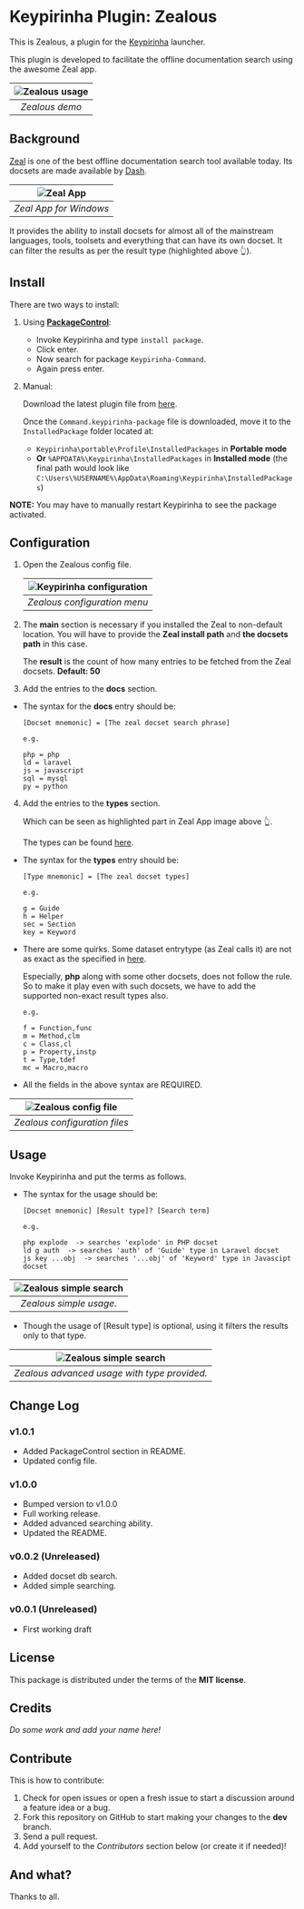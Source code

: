 # Keypirinha Plugin: Zealous

This is Zealous, a plugin for the
[Keypirinha](http://keypirinha.com) launcher.

This plugin is developed to facilitate the offline documentation search using the awesome Zeal app.

| ![Zealous usage](./imgs/demo.gif "Zealous usage") |
| :-: |
| *Zealous demo* |


## Background

[Zeal](https://zealdocs.org) is one of the best offline documentation search tool available today. Its docsets are made available by [Dash](https://kapeli.com).

| ![Zeal App](./imgs/zeal_app.png "Zeal App") |
| :-: |
| *Zeal App for Windows* |

It provides the ability to install docsets for almost all of the mainstream languages, tools, toolsets and everything that can have its own docset. It can filter the results as per the result type (highlighted above 👆).

## Install

There are two ways to install:

1. Using **[PackageControl](https://github.com/ueffel/Keypirinha-PackageControl)**:

    - Invoke Keypirinha and type `install package`.
    - Click enter.
    - Now search for package `Keypirinha-Command`.
    - Again press enter.

2. Manual:

    Download the latest plugin file from [here](https://github.com/bantya/Keypirinha-Zealous/releases/latest).

    Once the `Command.keypirinha-package` file is downloaded, move it to the `InstalledPackage` folder located at:

    - `Keypirinha\portable\Profile\InstalledPackages` in **Portable mode**
    - **Or** `%APPDATA%\Keypirinha\InstalledPackages` in **Installed mode** (the
    final path would look like
    `C:\Users\%USERNAME%\AppData\Roaming\Keypirinha\InstalledPackages`)

**NOTE:** You may have to manually restart Keypirinha to see the package activated.


## Configuration

1. Open the Zealous config file.

    | ![Keypirinha configuration](./imgs/config.png "Keypirinha configuration") |
    | :-: |
    | *Zealous configuration menu* |

2. The **main** section is necessary if you installed the Zeal to non-default location. You will have to provide the **Zeal install path** and **the docsets path** in this case.

    The **result** is the count of how many entries to be fetched from the Zeal docsets. **Default: 50**

3. Add the entries to the **docs** section.

- The syntax for the **docs** entry should be:

    ```
    [Docset mnemonic] = [The zeal docset search phrase]

    e.g.

    php = php
    ld = laravel
    js = javascript
    sql = mysql
    py = python
    ```

4. Add the entries to the **types** section.

    Which can be seen as highlighted part in Zeal App image above 👆.

    The types can be found [here](https://kapeli.com/docsets#supportedentrytypes).

- The syntax for the **types** entry should be:

    ```
    [Type mnemonic] = [The zeal docset types]

    e.g.

    g = Guide
    h = Helper
    sec = Section
    key = Keyword
    ```

- There are some quirks. Some dataset entrytype (as Zeal calls it) are not as exact as the specified in [here](https://kapeli.com/docsets#supportedentrytypes).

    Especially, **php** along with some other docsets, does not follow the rule. So to make it play even with such docsets, we have to add the supported non-exact result types also.

    ```
    e.g.

    f = Function,func
    m = Method,clm
    c = Class,cl
    p = Property,instp
    t = Type,tdef
    mc = Macro,macro
    ```

- All the fields in the above syntax are REQUIRED.

| ![Zealous config file](./imgs/files.png "Zealous config file") |
| :-: |
| *Zealous configuration files* |

## Usage

Invoke Keypirinha and put the terms as follows.

- The syntax for the usage should be:

    ```
    [Docset mnemonic] [Result type]? [Search term]

    e.g.

    php explode  -> searches 'explode' in PHP docset
    ld g auth  -> searches 'auth' of 'Guide' type in Laravel docset
    js key ...obj  -> searches '...obj' of 'Keyword' type in Javascipt docset
    ```

| ![Zealous simple search](./imgs/usage_simple.png "Zealous simple search") |
| :-: |
| *Zealous simple usage.* |

- Though the usage of [Result type] is optional, using it filters the results only to that type.

| ![Zealous simple search](./imgs/usage_advanced.png "Zealous simple search") |
| :-: |
| *Zealous advanced usage with type provided.* |


## Change Log

### v1.0.1

- Added PackageControl section in README.
- Updated config file.

### v1.0.0

- Bumped version to v1.0.0
- Full working release.
- Added advanced searching ability.
- Updated the README.

### v0.0.2 (Unreleased)

- Added docset db search.
- Added simple searching.

### v0.0.1 (Unreleased)

- First working draft


## License

This package is distributed under the terms of the **MIT license**.


## Credits

_Do some work and add your name here!_


## Contribute

This is how to contribute:
1. Check for open issues or open a fresh issue to start a discussion around a
   feature idea or a bug.
2. Fork this repository on GitHub to start making your changes to the **dev**
   branch.
3. Send a pull request.
4. Add yourself to the *Contributors* section below (or create it if needed)!

## And what?

Thanks to all.
